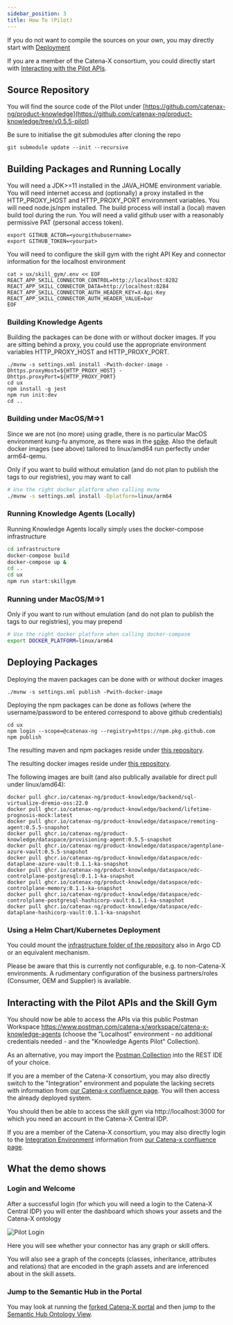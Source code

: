 ```yaml
---
sidebar_position: 3
title: How To (Pilot)
---
```


If you do not want to compile the sources on your own, you may directly start with [Deployment](#deploying-packages)

If you are a member of the Catena-X consortium, you could directly start with [Interacting with the Pilot APIs](#interacting-with-the-pilot-apis-and-the-skill-gym).

## Source Repository

You will find the source code of the Pilot under [https://github.com/catenax-ng/product-knowledge](https://github.com/catenax-ng/product-knowledge/tree/v0.5.5-pilot) 

Be sure to initialise the git submodules after cloning the repo

```console
git submodule update --init --recursive
```

## Building Packages and Running Locally

You will need a JDK>=11 installed in the JAVA_HOME environment variable.
You will need internet access and (optionally) a proxy installed in the HTTP_PROXY_HOST and HTTP_PROXY_PORT environment variables.
You will need node.js/npm installed.
The build process will install a (local) maven build tool during the run.
You will need a valid github user with a reasonably permissive PAT (personal access token).

```console
export GITHUB_ACTOR=<yourgithubusername>
export GITHUB_TOKEN=<yourpat>
```

You will need to configure the skill gym with the right API Key and connector information for the localhost environment 

```console
cat > ux/skill_gym/.env << EOF
REACT_APP_SKILL_CONNECTOR_CONTROL=http://localhost:8282
REACT_APP_SKILL_CONNECTOR_DATA=http://localhost:8284
REACT_APP_SKILL_CONNECTOR_AUTH_HEADER_KEY=X-Api-Key
REACT_APP_SKILL_CONNECTOR_AUTH_HEADER_VALUE=bar
EOF
```

### Building Knowledge Agents

Building the packages can be done with or without docker images. If you are sitting behind a proxy, you could
use the appropriate environment variables HTTP_PROXY_HOST and HTTP_PROXY_PORT.

```console
./mvnw -s settings.xml install -Pwith-docker-image -Dhttps.proxyHost=${HTTP_PROXY_HOST} -Dhttps.proxyPort=${HTTP_PROXY_PORT} 
cd ux
npm install -g jest
npm run init:dev
cd ..
```

### Building under MacOS/M=>1

Since we are not (no more) using gradle, there is no particular MacOS environment kung-fu anymore, as there was in the [spike](spike). Also the default docker images (see above) 
tailored to linux/amd64 run perfectly under arm64-qemu.

Only if you want to build without emulation (and do not plan to publish the tags to our registries), you may want to call 

```bash
# Use the right docker platform when calling mvnw
./mvnw -s settings.xml install -Dplatform=linux/arm64
```

### Running Knowledge Agents (Locally)

Running Knowledge Agents locally simply uses the docker-compose infrastructure

```bash
cd infrastructure
docker-compose build
docker-compose up &
cd ..
cd ux
npm run start:skillgym
```

### Running under MacOS/M=>1

Only if you want to run without emulation (and do not plan to publish the tags to our registries), you may prepend

```bash
# Use the right docker platform when calling docker-compose
export DOCKER_PLATFORM=linux/arm64
```

## Deploying Packages

Deploying the maven packages can be done with or without docker images

```console
./mvnw -s settings.xml publish -Pwith-docker-image
```

Deploying the npm packages can be done as follows (where the username/password to be entered correspond to above github credentials)

```console
cd ux
npm login --scope=@catenax-ng --registry=https://npm.pkg.github.com
npm publish
````

The resulting maven and npm packages reside under [this repository](https://github.com/orgs/catenax-ng/packages?repo_name=product-knowledge).

The resulting docker images reside under [this repository](https://github.com/orgs/catenax-ng/packages?ecosystem=container&tab=packages&ecosystem=container&q=product-knowledge).

The following images are built (and also publically available for direct pull under linux/amd64):

```console
docker pull ghcr.io/catenax-ng/product-knowledge/backend/sql-virtualize-dremio-oss:22.0
docker pull ghcr.io/catenax-ng/product-knowledge/backend/lifetime-prognosis-mock:latest
docker pull ghcr.io/catenax-ng/product-knowledge/dataspace/remoting-agent:0.5.5-snapshot
docker pull ghcr.io/catenax-ng/product-knowledge/dataspace/provisioning-agent:0.5.5-snapshot
docker pull ghcr.io/catenax-ng/product-knowledge/dataspace/agentplane-azure-vault:0.5.5-snapshot
docker pull ghcr.io/catenax-ng/product-knowledge/dataspace/edc-dataplane-azure-vault:0.1.1-ka-snapshot
docker pull ghcr.io/catenax-ng/product-knowledge/dataspace/edc-controlplane-postgresql:0.1.1-ka-snapshot
docker pull ghcr.io/catenax-ng/product-knowledge/dataspace/edc-controlplane-memory:0.1.1-ka-snapshot
docker pull ghcr.io/catenax-ng/product-knowledge/dataspace/edc-controlplane-postgresql-hashicorp-vault:0.1.1-ka-snapshot
docker pull ghcr.io/catenax-ng/product-knowledge/dataspace/edc-dataplane-hashicorp-vault:0.1.1-ka-snapshot
```

### Using a Helm Chart/Kubernetes Deployment

You could mount the [infrastructure folder of the repository](https://github.com/catenax-ng/product-knowledge/tree/v0.5.5-pilot/infrastructure)  also in Argo CD or 
an equivalent mechanism. 

Please be aware that this is currently not configurable, e.g. to non-Catena-X environments. A rudimentary configuration of the business partners/roles (Consumer, OEM and Supplier) is available.

## Interacting with the Pilot APIs and the Skill Gym

You should now be able to access the APIs via this public Postman Workspace https://www.postman.com/catena-x/workspace/catena-x-knowledge-agents (choose the "Localhost" environment - no additional credentials needed - and the "Knowledge Agents Pilot" Collection).

As an alternative, you may import the [Postman Collection](https://github.com/catenax-ng/product-knowledge/blob/v0.5.5-pilot/cx_ka_pilot.postman_collection.json) into the REST IDE of your choice.

If you are a member of the Catena-X consortium, you may also directly switch to the "Integration" environment and populate the lacking secrets with information from [our Catena-x confluence page](https://confluence.catena-x.net/x/1wHrAg). You will then access the already deployed system.

You should then be able to access the skill gym via http://localhost:3000 for which you need an account in the Catena-X Central IDP.

If you are a member of the Catena-X consortium, you may also directly login to the [Integration Environment](https://knowledge.int.demo.catena-x.net/skill_gym) information from [our Catena-x confluence page](https://confluence.catena-x.net/x/1wHrAg). 

## What the demo shows

### Login and Welcome

After a successful login (for which you will need a login to the Catena-X Central IDP) you will enter the dashboard which shows your assets and the Catena-X ontology

![Pilot Login](/img/pilot_skill_gym.png)

Here you will see whether your connector has any graph or skill offers.

You will also see a graph of the concepts (classes, inheritance, attributes and relations) that are encoded in the graph assets and are inferenced about in the
skill assets.

### Jump to the Semantic Hub in the Portal

You may look at running the [forked Catena-X portal](https://github.com/catenax/ka-portal-frontend) and then jump to the [Semantic Hub Ontology View](http://localhost:3000/semantichub/https%3A%2F%2Fraw.githubusercontent.com%2Fcatenax-ng%2Fproduct-knowledge%2Fmain%2Finfrastructure%2Fconsumer%2Fresources%2Fcx-ontology.json).

